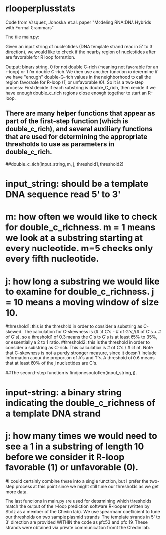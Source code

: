 # rlooperplusstats
Code from Vasquez, Jonoska, et.al. paper "Modeling RNA:DNA Hybrids with Formal Grammars"

The file main.py:

Given an input string of nucleotides (DNA template strand read in 5' to 3' direction), we would like to check if the nearby region of nucleotides after are favorable for R loop formation. 


Output: binary string, 0 for not double C-rich (meaning not favorable for an r-loop) or 1 for double C-rich. We then use another function to determine if we have "enough" double-G-rich values in the neighborhood to call the region favorable for R-loop (1) or unfavorable (0). So it is a two-step process: First decide if each substring is double_C_rich, then decide if we have enough double_c_rich regions close enough together to start an R-loop.

## There are many helper functions that appear as part of the first-step function (which is double_c_rich), and several auxiliary functions that are used for determining the appropriate thresholds to use as parameters in double_c_rich.  

##double_c_rich(input_string, m, j, threshold1, threshold2)
# input_string: should be a template DNA sequence read 5' to 3'
# m: how often we would like to check for double_c_richness. m = 1 means we look at a substring starting at every nucleotide. m=5 checks only every fifth nucleotide. 
# j: how long a substring we would like to examine for double_c_richness. j = 10 means a moving window of size 10. 
#threshold1: this is the threshold in order to consider a substring as C-skewed. The calculation for C-skewness is (# of C's - # of G's)/(# of C's + # of G's), so a threshold1 of 0.3 means the C's to G's is at least 65% to 35%, or essentially a 2 to 1 ratio. 
#threshold2: this is the threshold in order to consider a substring as C-rich. This calculation is # of C's / # of nt. Note that C-skewness is not a purely stronger measure, since it doesn't include information about the proportion of A's and T's. A threshold of 0.6 means that at least 60% of the j nucleotides are C's. 

##The second-step function is findjonesoutoften(input_string, j).
# input-string: a binary string indicating the double_c_richness of a template DNA strand
# j: how many times we would need to see a 1 in a substring of length 10 before we consider it R-loop favorable (1) or unfavorable (0). 

#I could certainly combine those into a single function, but I prefer the two-step process at this point since we might still tune our thresholds as we get more data. 

The last functions in main.py are used for determining which thresholds match the output of the r-loop prediction software R-looper (written by Stolz as a member of the Chedin lab). We use spearmanr coefficient to tune our thresholds on two sample plasmid strands. The template strands in 5' to 3' direction are provided WITHIN the code as pfc53 and pfc 19. These strands were obtained via private communication fromt the Chedin lab. 


